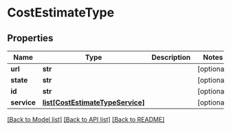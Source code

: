 # CostEstimateType

## Properties
Name | Type | Description | Notes
------------ | ------------- | ------------- | -------------
**url** | **str** |  | [optional] 
**state** | **str** |  | [optional] 
**id** | **str** |  | [optional] 
**service** | [**list[CostEstimateTypeService]**](CostEstimateTypeService.md) |  | [optional] 

[[Back to Model list]](../README.md#documentation-for-models) [[Back to API list]](../README.md#documentation-for-api-endpoints) [[Back to README]](../README.md)



